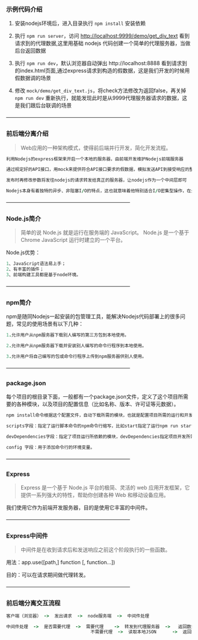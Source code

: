 ### 示例代码介绍

1. 安装nodejs环境后，进入目录执行 `npm install` 安装依赖

2. 执行 `npm run server`，访问 [http://localhost:9999/demo/get_div_text](http://localhost:9999/demo/get_div_text "http://localhost:9999/demo/get_div_text") 看到请求到的代理数据,这里用基础 nodejs 代码创建一个简单的代理服务器，当做后台返回数据

3. 执行 `npm run dev`，默认浏览器自动弹出 http://localhost:8888 看到请求到的index.html页面,通过express请求到构造的假数据，这是我们开发的时候用假数据调的场景

4. 修改 `mock/demo/get_div_text.js`，将check方法修改为返回false，再关掉 `npm run dev` 重新执行，就能发现此时是从9999代理服务器请求的数据，这是我们跟后台联调的场景

————————————————————————

### 前后端分离介绍

> Web应用的一种架构模式，使得前后端并行开发，简化开发流程。

```ruby
利用Nodejs的express框架来开启一个本地的服务器，由前端开发维护Nodejs前端服务器

通过规定好的API接口，用mock来提供符合API接口要求的假数据，模拟发送API到接受响应的整一个过程，此过程前端就不需要依赖于后端，方便前端进行独立开发

发布时再修改参数将发往nodejs的请求转发给真正的服务器，让nodejs作为一个中间层即可

Nodejs本身有着独特的异步、非阻塞I/O的特点，这也就意味着他特别适合I/O密集型操作，在处理并发量比较大的请求上能力比较强
```

————————————————————————

### Node.js简介

> 简单的说 Node.js 就是运行在服务端的 JavaScript。
> Node.js 是一个基于Chrome JavaScript 运行时建立的一个平台。

Node.js优势：

```ruby
1、JavaScript语法易上手；
2、有丰富的插件；
3、前端构建工具都是基于node环境。
```

————————————————————————

### npm简介

npm是随同Nodejs一起安装的包管理工具，能解决Nodejs代码部署上的很多问题，常见的使用场景有以下几种：

```ruby
1.允许用户从npm服务器下载别人编写的第三方包到本地使用。

2.允许用户从npm服务器下载并安装别人编写的命令行程序到本地使用。

3.允许用户将自己编写的包或命令行程序上传到npm服务器供别人使用。
```

————————————————————————

### package.json

每个项目的根目录下面，一般都有一个package.json文件，定义了这个项目所需要的各种模块，以及项目的配置信息（比如名称、版本、许可证等元数据）。

```ruby
npm install命令根据这个配置文件，自动下载所需的模块，也就是配置项目所需的运行和开发环境。

scripts字段：指定了运行脚本命令的npm命令行缩写，比如start指定了运行npm run start时，所要执行的命令。

devDependencies字段：指定了项目运行所依赖的模块，devDependencies指定项目开发所需要的模块。

config 字段：用于添加命令行的环境变量。
```

————————————————————————

### Express

> Express 是一个基于 Node.js 平台的极简、灵活的 web 应用开发框架，它提供一系列强大的特性，帮助你创建各种 Web 和移动设备应用。

我们使用它作为前端开发服务器，目的是使用它丰富的中间件。

————————————————————————

### Express中间件

> 中间件是在收到请求后和发送响应之前这个阶段执行的一些函数。

用法：app.use([path,] function [, function...])

目的：可以在请求期间做代理转发。

————————————————————————

### 前后端分离交互流程

```ruby
客户端（浏览器） ->  发出请求  ->  node服务端  ->  中间件处理

中间件处理  ->  是否需要代理  ->  需要代理    ->  转发到代理服务器  ->   返回数据给中间件  ->  返回数据给客户端
                                不需要代理  ->  读取本地JSON      ->  返回数据给客户端
```
